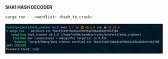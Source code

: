 **SHA1 HASH DECODER**

```bash copy
cargo run -- <wordlist> <hash_to_crack>
```

![output](result.png)
